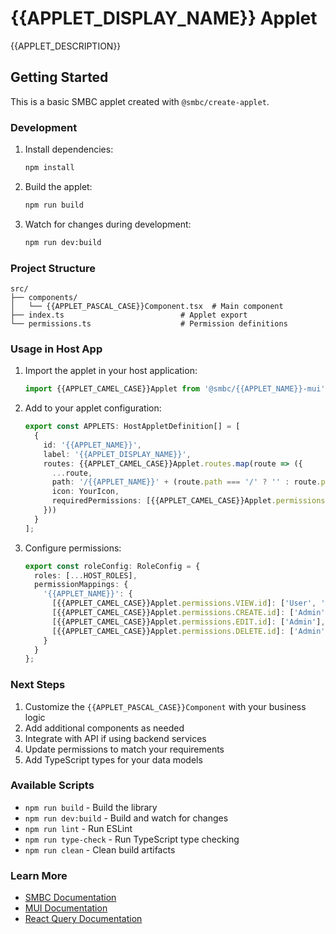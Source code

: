 # {{APPLET_DISPLAY_NAME}} Applet

{{APPLET_DESCRIPTION}}

## Getting Started

This is a basic SMBC applet created with `@smbc/create-applet`.

### Development

1. Install dependencies:
   ```bash
   npm install
   ```

2. Build the applet:
   ```bash
   npm run build
   ```

3. Watch for changes during development:
   ```bash
   npm run dev:build
   ```

### Project Structure

```
src/
├── components/
│   └── {{APPLET_PASCAL_CASE}}Component.tsx  # Main component
├── index.ts                          # Applet export
└── permissions.ts                    # Permission definitions
```

### Usage in Host App

1. Import the applet in your host application:
   ```typescript
   import {{APPLET_CAMEL_CASE}}Applet from '@smbc/{{APPLET_NAME}}-mui';
   ```

2. Add to your applet configuration:
   ```typescript
   export const APPLETS: HostAppletDefinition[] = [
     {
       id: '{{APPLET_NAME}}',
       label: '{{APPLET_DISPLAY_NAME}}',
       routes: {{APPLET_CAMEL_CASE}}Applet.routes.map(route => ({
         ...route,
         path: '/{{APPLET_NAME}}' + (route.path === '/' ? '' : route.path),
         icon: YourIcon,
         requiredPermissions: [{{APPLET_CAMEL_CASE}}Applet.permissions.VIEW.id]
       }))
     }
   ];
   ```

3. Configure permissions:
   ```typescript
   export const roleConfig: RoleConfig = {
     roles: [...HOST_ROLES],
     permissionMappings: {
       '{{APPLET_NAME}}': {
         [{{APPLET_CAMEL_CASE}}Applet.permissions.VIEW.id]: ['User', 'Admin'],
         [{{APPLET_CAMEL_CASE}}Applet.permissions.CREATE.id]: ['Admin'],
         [{{APPLET_CAMEL_CASE}}Applet.permissions.EDIT.id]: ['Admin'],
         [{{APPLET_CAMEL_CASE}}Applet.permissions.DELETE.id]: ['Admin'],
       }
     }
   };
   ```

### Next Steps

1. Customize the `{{APPLET_PASCAL_CASE}}Component` with your business logic
2. Add additional components as needed
3. Integrate with API if using backend services
4. Update permissions to match your requirements
5. Add TypeScript types for your data models

### Available Scripts

- `npm run build` - Build the library
- `npm run dev:build` - Build and watch for changes
- `npm run lint` - Run ESLint
- `npm run type-check` - Run TypeScript type checking
- `npm run clean` - Clean build artifacts

### Learn More

- [SMBC Documentation](https://github.com/your-org/smbc-docs)
- [MUI Documentation](https://mui.com/)
- [React Query Documentation](https://tanstack.com/query/latest)